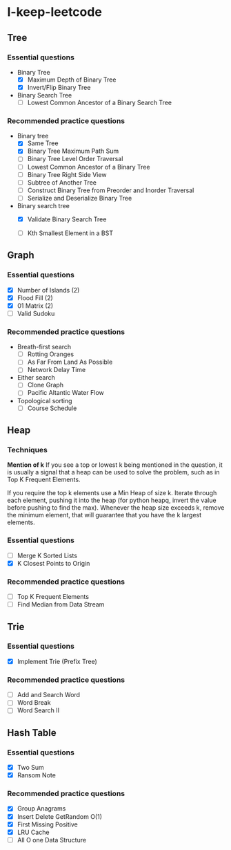 # I-keep-leetcode

## Tree
### Essential questions​

- Binary Tree
   - [x] Maximum Depth of Binary Tree
   - [x] Invert/Flip Binary Tree
- Binary Search Tree
   - [ ] Lowest Common Ancestor of a Binary Search Tree

### Recommended practice questions​
- Binary tree
   - [x] Same Tree
   - [x] Binary Tree Maximum Path Sum
   - [ ] Binary Tree Level Order Traversal
   - [ ] Lowest Common Ancestor of a Binary Tree
   - [ ] Binary Tree Right Side View
   - [ ] Subtree of Another Tree
   - [ ] Construct Binary Tree from Preorder and Inorder Traversal
   - [ ] Serialize and Deserialize Binary Tree
- Binary search tree
   - [x] Validate Binary Search Tree
   - [ ] Kth Smallest Element in a BST
  

## Graph
### Essential questions​
   - [x] Number of Islands (2)
   - [x] Flood Fill (2)
   - [x] 01 Matrix (2)
   - [ ] Valid Sudoku
### Recommended practice questions​
- Breath-first search
   - [ ] Rotting Oranges
   - [ ] As Far From Land As Possible
   - [ ] Network Delay Time
- Either search
   - [ ] Clone Graph
   - [ ] Pacific Altantic Water Flow
- Topological sorting
   - [ ] Course Schedule
  
## Heap

### Techniques​
**Mention of k​**
   If you see a top or lowest k being mentioned in the question, it is usually a signal that a heap can be used to solve the problem, such as in Top K Frequent Elements.

   If you require the top k elements use a Min Heap of size k. Iterate through each element, pushing it into the heap (for python heapq, invert the value before pushing to find the max). Whenever the heap size exceeds k, remove the minimum element, that will guarantee that you have the k largest elements.

### Essential questions​

   - [ ] Merge K Sorted Lists
   - [x] K Closest Points to Origin
### Recommended practice questions​

   - [ ] Top K Frequent Elements
   - [ ] Find Median from Data Stream
  
## Trie
### Essential questions​

- [x] Implement Trie (Prefix Tree)
### Recommended practice questions​

- [ ] Add and Search Word
- [ ] Word Break
- [ ] Word Search II

## Hash Table

### Essential questions​
  - [x] Two Sum
  - [x] Ransom Note

### Recommended practice questions​
  - [x] Group Anagrams
  - [x] Insert Delete GetRandom O(1)
  - [x] First Missing Positive
  - [x] LRU Cache
  - [ ] All O one Data Structure